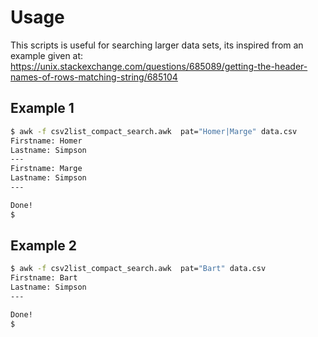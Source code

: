 # Usage

This scripts is useful for searching larger data sets, its inspired from an example given at:
https://unix.stackexchange.com/questions/685089/getting-the-header-names-of-rows-matching-string/685104

## Example 1

```bash
$ awk -f csv2list_compact_search.awk  pat="Homer|Marge" data.csv
Firstname: Homer
Lastname: Simpson
---
Firstname: Marge
Lastname: Simpson
---

Done!
$
```


## Example 2

```bash
$ awk -f csv2list_compact_search.awk  pat="Bart" data.csv
Firstname: Bart
Lastname: Simpson
---

Done!
$
```
